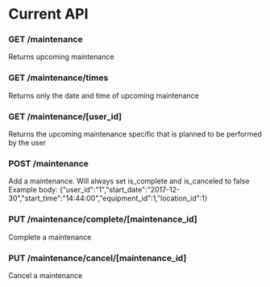 # Current API
### GET /maintenance
Returns upcoming maintenance
### GET /maintenance/times
Returns only the date and time of upcoming maintenance
### GET /maintenance/[user_id]
Returns the upcoming maintenance specific that is planned to be performed by the user
### POST /maintenance
Add a maintenance. Will always set is_complete and is_canceled to false Example body: {"user_id":"1","start_date":"2017-12-30","start_time":"14:44:00","equipment_id":1,"location_id":1}
### PUT /maintenance/complete/[maintenance_id]
Complete a maintenance
### PUT /maintenance/cancel/[maintenance_id]
Cancel a maintenance

